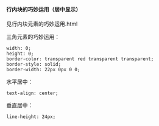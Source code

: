 #### 行内块的巧妙运用（居中显示）

见行内块元素的巧妙运用.html



三角元素的巧妙运用：

```
width: 0;
height: 0;
border-color: transparent red transparent transparent;
border-style: solid;
border-width: 22px 0px 0 0;
```



水平居中：

```
text-align: center;
```

垂直居中：

```
line-height: 24px;
```

